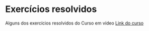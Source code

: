 # Exercícios resolvidos

Alguns dos exercícios resolvidos do Curso em vídeo [Link do curso](https://www.youtube.com/channel/UCrWvhVmt0Qac3HgsjQK62FQ)

